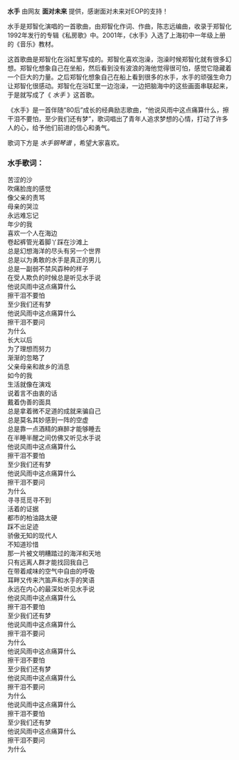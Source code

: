 

**水手** 由网友 **面对未来** 提供，感谢面对未来对EOP的支持！  
  
水手是郑智化演唱的一首歌曲，由郑智化作词、作曲，陈志远编曲，收录于郑智化1992年发行的专辑《私房歌》中。2001年，《水手》入选了上海初中一年级上册的《音乐》教材。

这首歌曲是郑智化在浴缸里写成的。郑智化喜欢泡澡，泡澡时候郑智化就有很多幻想。郑智化想象自己在坐船，然后看到没有波浪的海他觉得很可怕，感觉它隐藏着一个巨大的力量。之后郑智化想象自己在船上看到很多的水手，水手的顽强生命力让郑智化很感动。郑智化在浴缸里一边泡澡，一边把脑海中的这些画面串联起来，于是就写成了《
_水手_ 》这首歌。

《水手》是一首伴随“80后”成长的经典励志歌曲，“他说风雨中这点痛算什么，擦干泪不要怕，至少我们还有梦”，歌词唱出了青年人追求梦想的心情，打动了许多人的心，给予他们前进的信心和勇气。

歌词下方是 _水手钢琴谱_ ，希望大家喜欢。

### 水手歌词：

苦涩的沙  
吹痛脸庞的感觉  
像父亲的责骂  
母亲的哭泣  
永远难忘记  
年少的我  
喜欢一个人在海边  
卷起裤管光着脚丫踩在沙滩上  
总是幻想海洋的尽头有另一个世界  
总是以为勇敢的水手是真正的男儿  
总是一副弱不禁风孬种的样子  
在受人欺负的时候总是听见水手说  
他说风雨中这点痛算什么  
擦干泪不要怕  
至少我们还有梦  
他说风雨中这点痛算什么  
擦干泪不要问  
为什么  
长大以后  
为了理想而努力  
渐渐的忽略了  
父亲母亲和故乡的消息  
如今的我  
生活就像在演戏  
说着言不由衷的话  
戴着伪善的面具  
总是拿着微不足道的成就来骗自己  
总是莫名其妙感到一阵的空虚  
总是靠一点酒精的麻醉才能够睡去  
在半睡半醒之间仿佛又听见水手说  
他说风雨中这点痛算什么  
擦干泪不要怕  
至少我们还有梦  
他说风雨中这点痛算什么  
擦干泪不要问  
为什么  
寻寻觅觅寻不到  
活着的证据  
都市的柏油路太硬  
踩不出足迹  
骄傲无知的现代人  
不知道珍惜  
那一片被文明糟踏过的海洋和天地  
只有远离人群才能找回我自己  
在带着咸味的空气中自由的呼吸  
耳畔又传来汽笛声和水手的笑语  
永远在内心的最深处听见水手说  
他说风雨中这点痛算什么  
擦干泪不要怕  
至少我们还有梦  
他说风雨中这点痛算什么  
擦干泪不要问  
为什么  
他说风雨中这点痛算什么  
擦干泪不要怕  
至少我们还有梦  
他说风雨中这点痛算什么  
擦干泪不要问  
为什么  
他说风雨中这点痛算什么  
擦干泪不要怕  
至少我们还有梦  
他说风雨中这点痛算什么  
擦干泪不要问  
为什么

